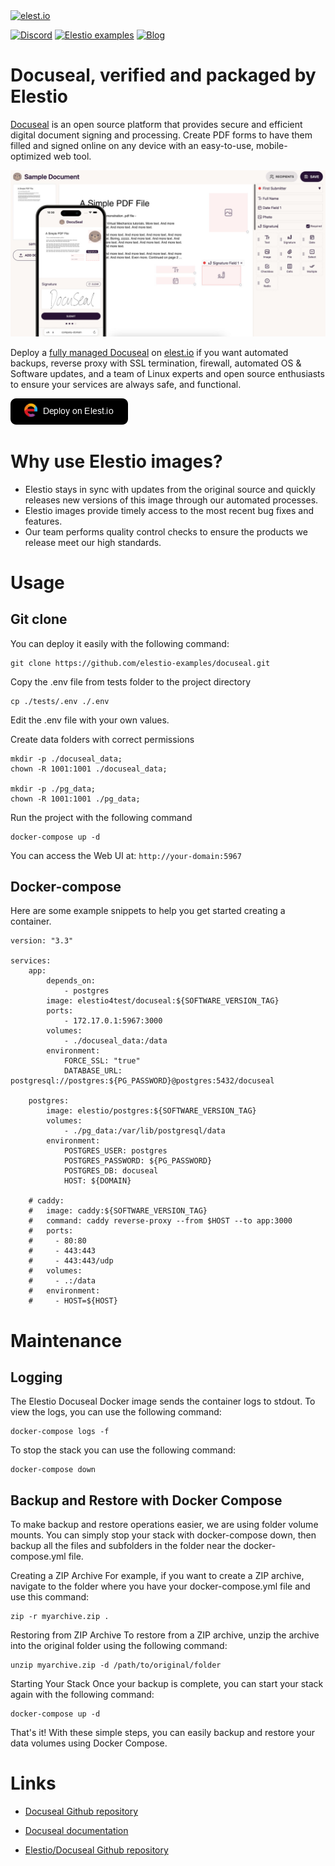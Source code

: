 <a href="https://elest.io">
  <img src="https://elest.io/images/elestio.svg" alt="elest.io" width="150" height="75">
</a>

[![Discord](https://img.shields.io/static/v1.svg?logo=discord&color=f78A38&labelColor=083468&logoColor=ffffff&style=for-the-badge&label=Discord&message=community)](https://discord.gg/4T4JGaMYrD "Get instant assistance and engage in live discussions with both the community and team through our chat feature.")
[![Elestio examples](https://img.shields.io/static/v1.svg?logo=github&color=f78A38&labelColor=083468&logoColor=ffffff&style=for-the-badge&label=github&message=open%20source)](https://github.com/elestio-examples "Access the source code for all our repositories by viewing them.")
[![Blog](https://img.shields.io/static/v1.svg?color=f78A38&labelColor=083468&logoColor=ffffff&style=for-the-badge&label=elest.io&message=Blog)](https://blog.elest.io "Latest news about elestio, open source software, and DevOps techniques.")

# Docuseal, verified and packaged by Elestio

[Docuseal](https://github.com/docusealco/docuseal) is an open source platform that provides secure and efficient digital document signing and processing. Create PDF forms to have them filled and signed online on any device with an easy-to-use, mobile-optimized web tool.

<img src="https://github.com/elestio-examples/docuseal/raw/main/docuseal.jpg" alt="Docuseal" width="800">

Deploy a <a target="_blank" href="https://elest.io/open-source/docuseal">fully managed Docuseal</a> on <a target="_blank" href="https://elest.io/">elest.io</a> if you want automated backups, reverse proxy with SSL termination, firewall, automated OS & Software updates, and a team of Linux experts and open source enthusiasts to ensure your services are always safe, and functional.

[![deploy](https://github.com/elestio-examples/docuseal/raw/main/deploy-on-elestio.png)](https://dash.elest.io/deploy?source=cicd&social=dockerCompose&url=https://github.com/elestio-examples/docuseal)

# Why use Elestio images?

- Elestio stays in sync with updates from the original source and quickly releases new versions of this image through our automated processes.
- Elestio images provide timely access to the most recent bug fixes and features.
- Our team performs quality control checks to ensure the products we release meet our high standards.

# Usage

## Git clone

You can deploy it easily with the following command:

    git clone https://github.com/elestio-examples/docuseal.git

Copy the .env file from tests folder to the project directory

    cp ./tests/.env ./.env

Edit the .env file with your own values.

Create data folders with correct permissions

    mkdir -p ./docuseal_data;
    chown -R 1001:1001 ./docuseal_data;

    mkdir -p ./pg_data;
    chown -R 1001:1001 ./pg_data;

Run the project with the following command

    docker-compose up -d

You can access the Web UI at: `http://your-domain:5967`

## Docker-compose

Here are some example snippets to help you get started creating a container.

    version: "3.3"

    services:
        app:
            depends_on:
                - postgres
            image: elestio4test/docuseal:${SOFTWARE_VERSION_TAG}
            ports:
                - 172.17.0.1:5967:3000
            volumes:
                - ./docuseal_data:/data
            environment:
                FORCE_SSL: "true"
                DATABASE_URL: postgresql://postgres:${PG_PASSWORD}@postgres:5432/docuseal

        postgres:
            image: elestio/postgres:${SOFTWARE_VERSION_TAG}
            volumes:
                - ./pg_data:/var/lib/postgresql/data
            environment:
                POSTGRES_USER: postgres
                POSTGRES_PASSWORD: ${PG_PASSWORD}
                POSTGRES_DB: docuseal
                HOST: ${DOMAIN}

        # caddy:
        #   image: caddy:${SOFTWARE_VERSION_TAG}
        #   command: caddy reverse-proxy --from $HOST --to app:3000
        #   ports:
        #     - 80:80
        #     - 443:443
        #     - 443:443/udp
        #   volumes:
        #     - .:/data
        #   environment:
        #     - HOST=${HOST}

# Maintenance

## Logging

The Elestio Docuseal Docker image sends the container logs to stdout. To view the logs, you can use the following command:

    docker-compose logs -f

To stop the stack you can use the following command:

    docker-compose down

## Backup and Restore with Docker Compose

To make backup and restore operations easier, we are using folder volume mounts. You can simply stop your stack with docker-compose down, then backup all the files and subfolders in the folder near the docker-compose.yml file.

Creating a ZIP Archive
For example, if you want to create a ZIP archive, navigate to the folder where you have your docker-compose.yml file and use this command:

    zip -r myarchive.zip .

Restoring from ZIP Archive
To restore from a ZIP archive, unzip the archive into the original folder using the following command:

    unzip myarchive.zip -d /path/to/original/folder

Starting Your Stack
Once your backup is complete, you can start your stack again with the following command:

    docker-compose up -d

That's it! With these simple steps, you can easily backup and restore your data volumes using Docker Compose.

# Links

- <a target="_blank" href="https://github.com/docusealco/docuseal">Docuseal Github repository</a>

- <a target="_blank" href="https://github.com/docusealco/docuseal">Docuseal documentation</a>

- <a target="_blank" href="https://github.com/elestio-examples/docuseal">Elestio/Docuseal Github repository</a>
